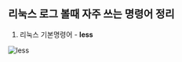 ## 리눅스 로그 볼때 자주 쓰는 명령어 정리



1) 리눅스 기본명령어 - __less__



![less](https://user-images.githubusercontent.com/50399804/107333901-68a55a00-6af9-11eb-89e7-447821ec5e24.PNG)



